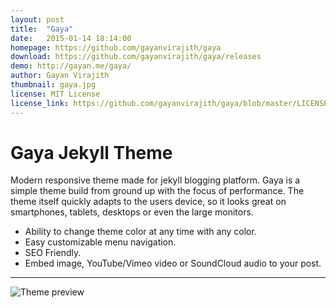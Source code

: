```yaml
---
layout: post
title:  "Gaya"
date:   2015-01-14 18:14:00
homepage: https://github.com/gayanvirajith/gaya
download: https://github.com/gayanvirajith/gaya/releases
demo: http://gayan.me/gaya/
author: Gayan Virajith
thumbnail: gaya.jpg
license: MIT License
license_link: https://github.com/gayanvirajith/gaya/blob/master/LICENSE.md
---
```


# Gaya Jekyll Theme

Modern responsive theme made for jekyll blogging platform. 
Gaya is a simple theme build from ground up with the focus of performance. 
The theme itself quickly adapts to the users device, so it looks great on 
smartphones, tablets, desktops or even the large monitors.

- Ability to change theme color at any time with any color.
- Easy customizable menu navigation.
- SEO Friendly.
- Embed image, YouTube/Vimeo video or SoundCloud audio to your post.

---

![Theme preview](http://gayan.me/thumbnails/gaya-jekyll-theme-preview-590x300.png "Gaya jekyll theme")



